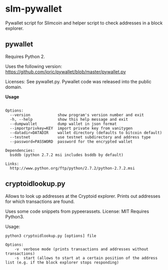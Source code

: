 # slm-pywallet
Pywallet script for Slimcoin and helper script to check addresses in a block explorer.
## pywallet

Requires Python 2.

Uses the following version: https://github.com/joric/pywallet/blob/master/pywallet.py

Licenses: See pywallet.py. Pywallet code was released into the public domain.

**Usage**

```python2 pywallet.py [options]

Options:
  --version            show program's version number and exit
  -h, --help           show this help message and exit
  --dumpwallet         dump wallet in json format
  --importprivkey=KEY  import private key from vanitygen
  --datadir=DATADIR    wallet directory (defaults to bitcoin default)
  --testnet            use testnet subdirectory and address type
  --password=PASSWORD  password for the encrypted wallet

Dependencies:
  bsddb (python 2.7.2 msi includes bsddb by default)

Links:
  http://www.python.org/ftp/python/2.7.2/python-2.7.2.msi
```

## cryptoidlookup.py

Allows to look up addresses at the Cryptoid explorer. Prints out addresses for which transactions are found.

Uses some code snippets from pypeerassets. License: MIT
Requires Python3.

Usage:

```
python3 cryptoidlookup.py [options] file

Options:
    -v  verbose mode (prints transactions and addresses without transactions)
    -s  start (allows to start at a certain position of the address list (e.g. if the block explorer stops responding)

```

